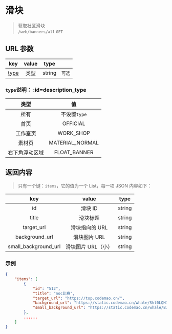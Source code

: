 # 滑块

> 获取社区滑块  
> `/web/banners/all` `GET`

## URL 参数

|            key            | value |  type  |        |
| :-----------------------: | :---: | :----: | :----: |
| [type](#description_type) | 类型  | string | `可选` |

### `type`说明： :id=description_type

|      类型      |       值        |
| :------------: | :-------------: |
|      所有      |  不设置`type`   |
|      首页      |    OFFICIAL     |
|    工作室页    |    WORK_SHOP    |
|     素材页     | MATERIAL_NORMAL |
| 右下角浮动区域 |  FLOAT_BANNER   |

## 返回内容

> 只有一个键：`items`，它的值为一个 List，每一项 JSON 内容如下：

|         key          |       value        |  type  |
| :------------------: | :----------------: | :----: |
|          id          |      滑块 ID       | string |
|        title         |      滑块标题      | string |
|      target_url      |   滑块指向的 URL   | string |
|    background_url    |    滑块图片 URL    | string |
| small_background_url | 滑块图片 URL（小） | string |

### 示例

```json
{
    "items": [
        {
            "id": "512",
            "title": "noc比赛",
            "target_url": "https://top.codemao.cn/",
            "background_url": "https://static.codemao.cn/whale/Skl0LQHId",
            "small_background_url": "https://static.codemao.cn/whale/BJxm0LQHI_"
        },
        ......
    ]
}
```
